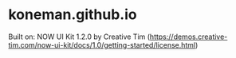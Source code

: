 # koneman.github.io
Built on:
NOW UI Kit 1.2.0 by Creative Tim
(https://demos.creative-tim.com/now-ui-kit/docs/1.0/getting-started/license.html)
